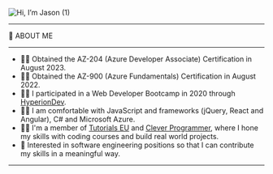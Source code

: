 ![Hi, I’m Jason (1)](https://github.com/jasonholm81/jasonholm81/assets/60799980/a2b9e0e5-68e8-4bad-acb9-9b5790ae398d)

---

:slightly_smiling_face: ABOUT ME

---

* :student: Obtained the AZ-204 (Azure Developer Associate) Certification in August 2023.
* :student: Obtained the AZ-900 (Azure Fundamentals) Certification in August 2022.
* :student: I participated in a Web Developer Bootcamp in 2020 through [HyperionDev](https://www.hyperiondev.com/bootcamps/web-development/).
* :man_technologist: I am comfortable with JavaScript and frameworks (jQuery, React and Angular), C# and Microsoft Azure.
* :man_technologist: I'm a member of [Tutorials EU](https://tutorials.eu/) and [Clever Programmer](https://www.cleverprogrammer.com/pwj), where I hone my skills with coding courses and build real world projects.
* :pray: Interested in software engineering positions so that I can contribute my skills in a meaningful way.

---

<!--
**jasonholm81/jasonholm81** is a ✨ _special_ ✨ repository because its `README.md` (this file) appears on your GitHub profile.

Here are some ideas to get you started:

- 🔭 I’m currently working on ...
- 🌱 I’m currently learning ...
- 👯 I’m looking to collaborate on ...
- 🤔 I’m looking for help with ...
- 💬 Ask me about ...
- 📫 How to reach me: ...
- 😄 Pronouns: ...
- ⚡ Fun fact: ...
-->
